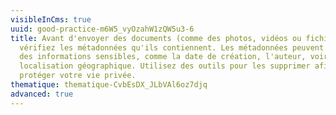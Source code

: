 ```yaml
---
visibleInCms: true
uuid: good-practice-m6W5_vyOzahW1zQW5u3-6
title: Avant d'envoyer des documents (comme des photos, vidéos ou fichiers),
  vérifiez les métadonnées qu'ils contiennent. Les métadonnées peuvent révéler
  des informations sensibles, comme la date de création, l'auteur, voire la
  localisation géographique. Utilisez des outils pour les supprimer afin de
  protéger votre vie privée.
thematique: thematique-CvbEsDX_JLbVAl6oz7djq
advanced: true
---
```

